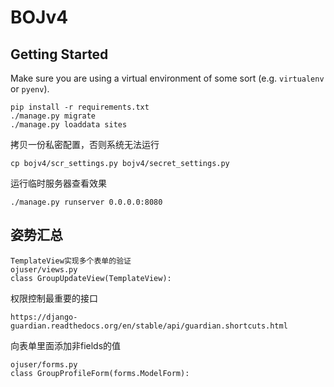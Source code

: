 # BOJv4

## Getting Started

Make sure you are using a virtual environment of some sort (e.g. `virtualenv` or
`pyenv`).

```
pip install -r requirements.txt
./manage.py migrate
./manage.py loaddata sites
```

拷贝一份私密配置，否则系统无法运行

```
cp bojv4/scr_settings.py bojv4/secret_settings.py

```

运行临时服务器查看效果
```
./manage.py runserver 0.0.0.0:8080

```

## 姿势汇总
```
TemplateView实现多个表单的验证
ojuser/views.py
class GroupUpdateView(TemplateView):
```
权限控制最重要的接口
```
https://django-guardian.readthedocs.org/en/stable/api/guardian.shortcuts.html
```
向表单里面添加非fields的值
```
ojuser/forms.py
class GroupProfileForm(forms.ModelForm):
```
